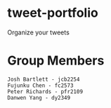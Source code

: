 # tweet-portfolio
Organize your tweets

# Group Members
```
Josh Bartlett - jcb2254
Fujunku Chen - fc2573
Peter Richards - pfr2109
Danwen Yang - dy2349
```
